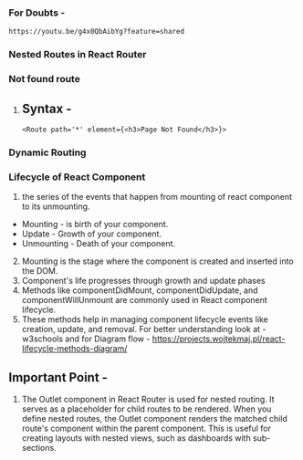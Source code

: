 ### For Doubts - 
    https://youtu.be/g4x0QbAibYg?feature=shared

### Nested Routes in React Router

### Not found route
1.  ## Syntax - 
    ```
    <Route path='*' element={<h3>Page Not Found</h3>}>
    ```

### Dynamic Routing

### Lifecycle of React Component
1. the series of the events that happen from mounting of react component to its unmounting.
 -  Mounting - is birth of your component.
 - Update  - Growth of your component.
 - Unmounting - Death of your component.

2. Mounting is the stage where the component is created and inserted into the DOM.
3. Component's life progresses through growth and update phases
4. Methods like componentDidMount, componentDidUpdate, and componentWillUnmount are commonly used in React component lifecycle.
5. These methods help in managing component lifecycle events like creation, update, and removal.
For better understanding look at - w3schools and for Diagram flow  - https://projects.wojtekmaj.pl/react-lifecycle-methods-diagram/ 


## Important Point - 
1. The Outlet component in React Router is used for nested routing. It serves as a placeholder for child routes to be rendered. When you define nested routes, the Outlet component renders the matched child route's component within the parent component. This is useful for creating layouts with nested views, such as dashboards with sub-sections.